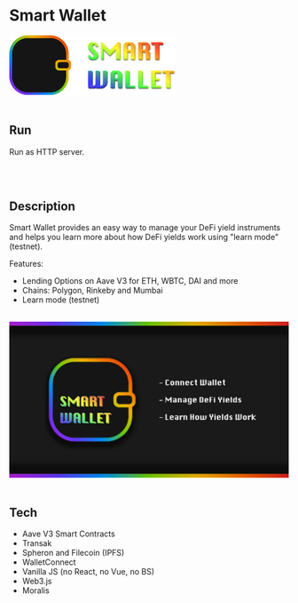 # Smart Wallet

<img src="./images/smart-wallet-header.png" alt="Smart Wallet Logo" width="300"/>

<br>
<br>

## Run

Run as HTTP server.

<br>
<br>

## Description

Smart Wallet provides an easy way to manage your DeFi yield instruments and helps you learn more about how DeFi yields work using "learn mode" (testnet).

Features:
- Lending Options on Aave V3 for ETH, WBTC, DAI and more
- Chains: Polygon, Rinkeby and Mumbai
- Learn mode (testnet)

<br>

<img src="./images/cover.png" alt="Smart Wallet Logo" width="600"/>

<br>
<br>

## Tech

- Aave V3 Smart Contracts
- Transak
- Spheron and Filecoin (IPFS)
- WalletConnect
- Vanilla JS (no React, no Vue, no BS)
- Web3.js
- Moralis